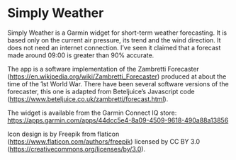 # Simply Weather
Simply Weather is a Garmin widget for short-term weather forecasting. It is based only on the current air pressure, its trend and the wind direction. It does not need an internet connection. I’ve seen it claimed that a forecast made around 09:00 is greater than 90% accurate.

The app is a software implementation of the Zambretti Forecaster (https://en.wikipedia.org/wiki/Zambretti_Forecaster) produced at about the time of the 1st World War. There have been several software versions of the forecaster, this one is adapted from Beteljuice’s Javascript code (https://www.beteljuice.co.uk/zambretti/forecast.html).

The widget is available from the Garmin Connect IQ store:
https://apps.garmin.com/apps/44dcc5e4-8a09-4509-9618-490a88a13856

Icon design is by Freepik from flaticon (https://www.flaticon.com/authors/freepik) licensed by CC BY 3.0 (https://creativecommons.org/licenses/by/3.0).